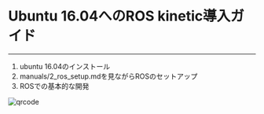 # Ubuntu 16.04へのROS kinetic導入ガイド
---

1. ubuntu 16.04のインストール
2. manuals/2_ros_setup.mdを見ながらROSのセットアップ
3. ROSでの基本的な開発

![qrcode](https://user-images.githubusercontent.com/28037791/52205688-3a159880-28bb-11e9-9d2a-d8d857f6d4c6.jpg)
